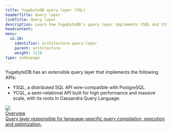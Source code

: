 ```yaml
---
title: YugabyteDB query layer (YQL)
headerTitle: Query layer
linkTitle: Query layer
description: Learn how YugabyteDB's query layer implements YSQL and YCQL.
headcontent:
menu:
  v2.18:
    identifier: architecture-query-layer
    parent: architecture
    weight: 1110
type: indexpage
---
```


YugabyteDB has an extensible query layer that implements the following APIs:

* YSQL, a distributed SQL API wire-compatible with PostgreSQL.
* YCQL, a semi-relational API built for high performance and massive scale, with its roots in Cassandra Query Language.

<div class="row">

 <div class="col-12 col-md-6 col-lg-12 col-xl-6">
    <a class="section-link icon-offset" href="overview/">
      <div class="head">
        <img class="icon" src="/images/section_icons/architecture/concepts/query_layer.png" aria-hidden="true" />
        <div class="title">Overview</div>
      </div>
      <div class="body">
        Query layer responsible for language-specific query compilation, execution and optimization.
      </div>
    </a>
  </div>

</div>
